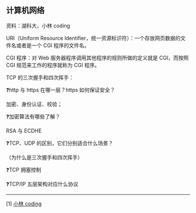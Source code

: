 ## 计算机网络

资料：湖科大，小林 coding

URI（Uniform Resource Identifier，统一资源标识符）：一个存放网页数据的文件名或者是一个 CGI 程序的文件名。

CGI 程序：对 Web 服务器程序调用其他程序的规则所做的定义就是 CGI，而按照 CGI 规范来工作的程序就称为 CGI 程序。

TCP 的三次握手和四次挥手：

❓http 与 https 在哪一层？https 如何保证安全？

加密、身份认证、校验；

❓加密算法有哪些了解？

RSA 与 ECDHE

❓TCP、UDP 的区别，它们分别适合什么场景？

（为什么是三次握手和四次挥手）

❓TCP 拥塞控制

❓TCP/IP 五层架构对应什么协议

---

[1] [小林 coding](https://xiaolincoding.com/)
